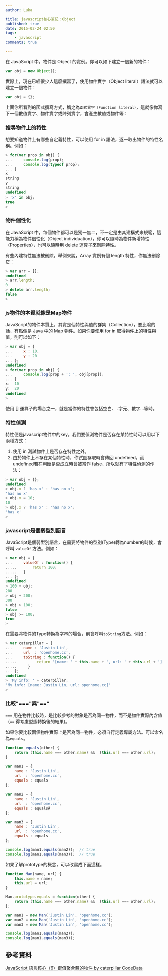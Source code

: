 ```yaml
---
author: Luka

title: javascript核心筆記：Object
published: true
date: 2015-02-24 02:50
tags:
    - javascript
comments: true

---
```

在 JavaScript 中，物件是 Object 的實例。你可以如下建立一個新的物件：
```js
var obj = new Object();
```
實際上，現在已經很少人這麼撰寫了，使用物件實字（Object literal）語法就可以建立一個物件：
```js
var obj = {};
```
上面你所看到的函式撰寫方式，稱之為`函式實字（Function literal）`，這就像你寫下一個數值實字、物件實字或陣列實字，會產生數值或物件等：

### 搜尋物件上的特性

想要知道物件上有哪些自定義特性，可以使用 for in 語法，逐一取出物件的特性名稱。例如：
```js
> for(var prop in obj) {
...     console.log(prop);
...     console.log(typeof prop);
... }
x
string
y
string
undefined
> 'x' in obj;
true
>
```

### 物件個性化
在 JavaScript 中，每個物件都可以是獨一無二，不一定是由其建構式來規範，這能力稱為物件個性化（Object individuation），你可以隨時為物件新增特性（Properties），也可以隨時用 delete 運算子來刪除特性。

有些內建特性無法被刪除，舉例來說，Array 實例有個 length 特性，你無法刪除它：
```js
> var arr = [];
undefined
> arr.length;
0
> delete arr.length;
false
>
```

### js物件的本質就像是Map物件

JavaScript的物件本質上，其實是個特性與值的群集（Collection），要比喻的話，有點像是 Java 中的 Map 物件。如果你要使用 for in 取得物件上的特性與值，則可以如下：
```js
> var obj = {
...     x : 10,
...     y : 20
... };
undefined
> for(var prop in obj) {
...     console.log(prop + ': ', obj[prop]);
... }
x:  10
y:  20
undefined
>
```

使用 [] 運算子的場合之一，就是當你的特性會包括空白、`.`字元、數字...等時。

### 特性偵測
特性便是javascript物件中的key。我們要偵測物件是否存在某特性時可以用以下兩種方式：

1. 使用 in 測試物件上是否存在特性之外。
2. 由於物件上不存在某個特性時，你試圖存取時會傳回 undefined，而undefined若在判斷是否成立時會被當作 false，所以就有了特性偵測的作法：
```js
> var obj = {};
undefined
> obj.x ? 'has x' : 'has no x';
'has no x'
> obj.x = 10;
10
> obj.x ? 'has x' : 'has no x';
'has x'
>
```

### javascript是個弱型別語言

JavaScript是個弱型別語言，在需要將物件的型別(Type)轉為number的時候，會呼叫 `valueOf` 方法。例如：
```js
> var obj = {
...     valueOf : function() {
.....       return 100;
.....   }
... };
undefined
> 100 + obj;
200
> obj + 200;
300
> obj > 100;
false
> obj >= 100;
true
>
```
在需要將物件的Type轉換為字串的場合，則會呼叫`toString`方法。例如：
```js
> var caterpillar = {
...     name : 'Justin Lin',
...     url  : 'openhome.cc',
...     toString : function() {
.....         return '[name: ' + this.name + ', url: ' + this.url + ']';
.....     }
... };
undefined
> 'My info: ' + caterpillar;
'My info: [name: Justin Lin, url: openhome.cc]'
>
```

### 比較"==="與"=="

`===` 用在物件比較時，是比較參考的對象是否為同一物件，而不是物件實際內含值（`==` 得考慮型態轉換後的結果)。

如果你要比較兩個物件實際上是否為同一物件，必須自行定義專屬方法。可以命名為`equals`。
```js
function equals(other) {
    return (this.name === other.name) &&  (this.url === other.url);
}

var man1 = {
    name : 'Justin Lin',
    url  : 'openhome.cc',
    equals : equals
};

var man2 = {
    name : 'Justin Lin',
    url  : 'openhome.cc',
    equals : equalsÂ
};

var man3 = {
    name : 'Justin Lin',
    url  : 'openhome.cc',
    equals : equals
};

console.log(man1.equals(man2));  // true
console.log(man1.equals(man3));  // true
```

如果了解prototype的概念，可以改寫成下面這樣。
```js
function Man(name, url) {
    this.name = name;
    this.url = url;
}

Man.prototype.equals = function(other) {
    return (this.name === other.name) &&  (this.url === other.url);
};

var man1 = new Man('Justin Lin', 'openhome.cc');
var man2 = new Man('Justin Lin', 'openhome.cc');
var man3 = new Man('Justin Lin', 'openhome.cc');

console.log(man1.equals(man2));
console.log(man1.equals(man3));
```
## 參考資料
[JavaScript 語言核心（6）鍵值聚合體的物件 by caterpillar CodeData](http://www.codedata.com.tw/javascript/essential-javascript-6-object/)